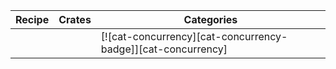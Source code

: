 | Recipe | Crates | Categories |
|---|---|---|
|  |  | [![cat-concurrency][cat-concurrency-badge]][cat-concurrency] |
